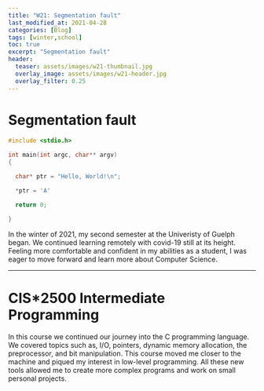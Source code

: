 ```yaml
---
title: "W21: Segmentation fault"
last_modified_at: 2021-04-28
categories: [Blog]
tags: [winter,school]
toc: true
excerpt: "Segmentation fault"
header:
  teaser: assets/images/w21-thumbnail.jpg
  overlay_image: assets/images/w21-header.jpg
  overlay_filter: 0.25
---
```


# Segmentation fault

```c
#include <stdio.h>

int main(int argc, char** argv)
{

  char* ptr = "Hello, World!\n";

  *ptr = 'A'

  return 0;

}
```

In the winter of 2021, my second semester at the Univeristy of Guelph began. We continued learning remotely with covid-19 still at its height. Feeling more comfortable and confident in my abilities as a student, I was eager to move forward and learn more about Computer Science. 

***

# CIS*2500 Intermediate Programming

In this course we continued our journey into the C programming language. We covered topics such as, I/O, pointers, dynamic memory allocation, the preprocessor, and bit manipulation. This course moved me closer to the machine and piqued my interest in low-level programming. All these new tools allowed me to create more complex programs and work on small personal projects.